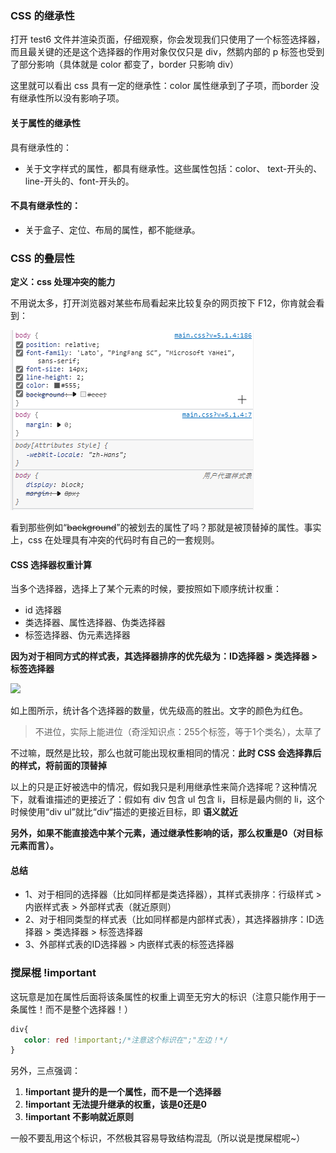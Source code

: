 ### CSS 的继承性

打开 test6 文件并渲染页面，仔细观察，你会发现我们只使用了一个标签选择器，而且最关键的还是这个选择器的作用对象仅仅只是 div，然鹅内部的 p 标签也受到了部分影响（具体就是 color 都变了，border 只影响 div）

这里就可以看出 css 具有一定的继承性：color 属性继承到了子项，而border 没有继承性所以没有影响子项。

#### 关于属性的继承性

具有继承性的：

* 关于文字样式的属性，都具有继承性。这些属性包括：color、 text-开头的、line-开头的、font-开头的。

#### **不具有继承性的：**

* 关于盒子、定位、布局的属性，都不能继承。

### CSS 的叠层性

**定义：css 处理冲突的能力**

不用说太多，打开浏览器对某些布局看起来比较复杂的网页按下 F12，你肯就会看到：

![](1.png)

看到那些例如“~~background~~”的被划去的属性了吗？那就是被顶替掉的属性。事实上，css 在处理具有冲突的代码时有自己的一套规则。

#### CSS 选择器权重计算

当多个选择器，选择上了某个元素的时候，要按照如下顺序统计权重：

* id 选择器
* 类选择器、属性选择器、伪类选择器
* 标签选择器、伪元素选择器

**因为对于相同方式的样式表，其选择器排序的优先级为：ID选择器 > 类选择器 > 标签选择器**

![](http://img.smyhvae.com/20170725_2138.png)

如上图所示，统计各个选择器的数量，优先级高的胜出。文字的颜色为红色。

> 不进位，实际上能进位（奇淫知识点：255个标签，等于1个类名），太草了

不过嘛，既然是比较，那么也就可能出现权重相同的情况：**此时 CSS 会选择靠后的样式，将前面的顶替掉**

以上的只是正好被选中的情况，假如我只是利用继承性来简介选择呢？这种情况下，就看谁描述的更接近了：假如有 div 包含 ul 包含 li，目标是最内侧的 li，这个时候使用“div ul”就比“div”描述的更接近目标，即 **语义就近**

**另外，如果不能直接选中某个元素，通过继承性影响的话，那么权重是0（对目标元素而言）。**

#### 总结

* 1、对于相同的选择器（比如同样都是类选择器），其样式表排序：行级样式 > 内嵌样式表 > 外部样式表（就近原则）
* 2、对于相同类型的样式表（比如同样都是内部样式表），其选择器排序：ID选择器 > 类选择器 > 标签选择器
* 3、外部样式表的ID选择器 > 内嵌样式表的标签选择器

### 搅屎棍 !important

这玩意是加在属性后面将该条属性的权重上调至无穷大的标识（注意只能作用于一条属性！而不是整个选择器！）

```css
div{
   color: red !important;/*注意这个标识在";"左边！*/
}
```

另外，三点强调：

1. **!important 提升的是一个属性，而不是一个选择器**
2. **!important 无法提升继承的权重，该是0还是0**
3. **!important 不影响就近原则**

一般不要乱用这个标识，不然极其容易导致结构混乱（所以说是搅屎棍呢~）
